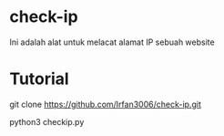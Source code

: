 # check-ip

Ini adalah alat untuk melacat alamat IP sebuah website

# Tutorial
git clone https://github.com/Irfan3006/check-ip.git

python3 checkip.py
